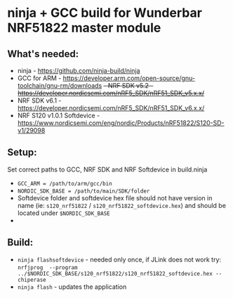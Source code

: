 # ninja + GCC build for Wunderbar NRF51822 master module

## What's needed:
- ninja - https://github.com/ninja-build/ninja
- GCC for ARM - https://developer.arm.com/open-source/gnu-toolchain/gnu-rm/downloads
~~- NRF SDK v5.2 - https://developer.nordicsemi.com/nRF5_SDK/nRF51_SDK_v5.x.x/~~
- NRF SDK v6.1 - https://developer.nordicsemi.com/nRF5_SDK/nRF51_SDK_v6.x.x/
- NRF S120 v1.0.1 Softdevice - https://www.nordicsemi.com/eng/nordic/Products/nRF51822/S120-SD-v1/29098

## Setup:
Set correct paths to GCC, NRF SDK and NRF Softdevice in build.ninja
- `GCC_ARM = /path/to/arm/gcc/bin`
- `NORDIC_SDK_BASE = /path/to/main/SDK/folder`
- Softdevice folder and softdevice hex file should not have version in name (ie: `s120_nrf51822` / `s120_nrf51822_softdevice.hex`) and should be located under `$NORDIC_SDK_BASE`
-

## Build:
- `ninja flashsoftdevice` - needed only once, if JLink does not work try: `nrfjprog  --program ../$NORDIC_SDK_BASE/s120_nrf51822/s120_nrf51822_softdevice.hex --chiperase`
- `ninja flash` - updates the application
